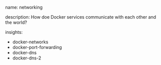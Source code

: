 name: networking

description: How doe Docker services communicate with each other and the world?

insights:
  - docker-networks
  - docker-port-forwarding
  - docker-dns
  - docker-dns-2
